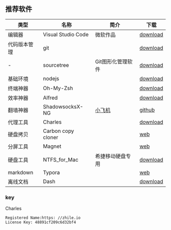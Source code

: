 ## 推荐软件

| 类型 | 名称 | 简介 | 下载 |
| -------- | ------------------ | ----------------------------------- | ---------------------------------------- |
| 编辑器 | Visual Studio Code | 微软作品 | [download](https://code.visualstudio.com/download) |
| 代码版本管理 | git | | [download](https://git-scm.com/) |
| - | sourcetree | Git图形化管理软件 | [download](https://www.sourcetreeapp.com/) |
| 基础环境 | nodejs | | [download](https://nodejs.org/en/) |
| 终端神器 | Oh-My-Zsh | | [download](http://ohmyz.sh/)  |
| 效率神器 | Alfred | | [download](https://www.alfredapp.com/) |
| 翻墙神器 | ShadowsocksX-NG | [小飞机](https://fast.ishadowx.net/) | [github](https://github.com/shadowsocks/ShadowsocksX-NG) |
| 代理工具 | Charles | | [download](https://www.charlesproxy.com/)  |
| 硬盘拷贝 | Carbon copy cloner | | [web](https://bombich.com/) |
| 分屏工具 | Magnet | | [web](http://magnet.crowdcafe.com/) |
| 硬盘工具 | NTFS_for_Mac | 希捷移动硬盘专用 | [download](https://www.seagate.com/cn/zh/support/downloads/item/ntfs-driver-for-mac-os-master-dl/)|
| markdown | Typora | | [web](https://www.typora.io/) |
| 离线文档 | Dash | | [download](https://kapeli.com/dash) |
### key

Charles

```
Registered Name:https: //zhile.io
License Key: 48891cf209c6d32bf4
```

